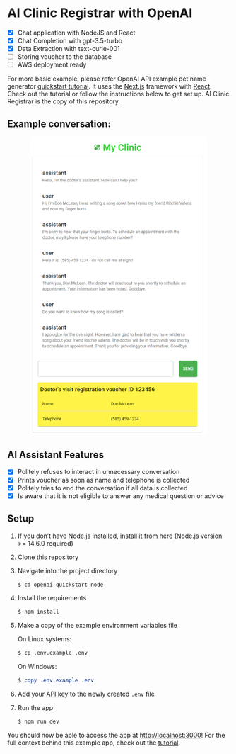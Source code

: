 # AI Clinic Registrar with OpenAI
- [x] Chat application with NodeJS and React
- [x] Chat Completion with gpt-3.5-turbo
- [x] Data Extraction with text-curie-001
- [ ] Storing voucher to the database
- [ ] AWS deployment ready

For more basic example, please refer OpenAI API example pet name generator  [quickstart tutorial](https://platform.openai.com/docs/quickstart). It uses the [Next.js](https://nextjs.org/) framework with [React](https://reactjs.org/). Check out the tutorial or follow the instructions below to get set up. AI Clinic Registrar is the copy of this repository.

## Example conversation:

<div style="text-align: center;"><img src="docs/img.png" width="400"></div>

## AI Assistant Features

- [x] Politely refuses to interact in unnecessary conversation
- [x] Prints voucher as soon as name and telephone is collected
- [x] Politely tries to end the conversation if all data is collected
- [x] Is aware that it is not eligible to answer any medical question or advice

## Setup

1. If you don’t have Node.js installed, [install it from here](https://nodejs.org/en/) (Node.js version >= 14.6.0 required)

2. Clone this repository

3. Navigate into the project directory

   ```bash
   $ cd openai-quickstart-node
   ```

4. Install the requirements

   ```bash
   $ npm install
   ```

5. Make a copy of the example environment variables file

   On Linux systems: 
   ```bash
   $ cp .env.example .env
   ```
   On Windows:
   ```powershell
   $ copy .env.example .env
   ```
6. Add your [API key](https://platform.openai.com/account/api-keys) to the newly created `.env` file

7. Run the app

   ```bash
   $ npm run dev
   ```

You should now be able to access the app at [http://localhost:3000](http://localhost:3000)! For the full context behind this example app, check out the [tutorial](https://platform.openai.com/docs/quickstart).
